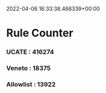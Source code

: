 2022-04-06 16:33:38.466339+00:00
# Rule Counter 
 ### UCATE : 416274

 ### Veneto : 18375

 ### Allowlist : 13922